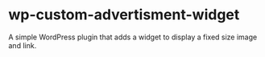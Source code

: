 # wp-custom-advertisment-widget
A simple WordPress plugin that adds a widget to display a fixed size image and link.

